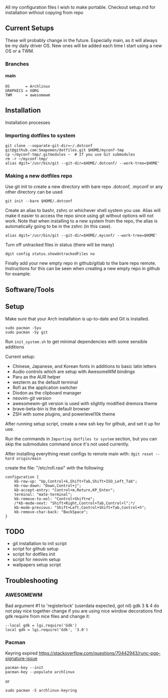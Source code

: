 All my configuration files I wish to make portable.
Checkout setup.md for installation without copying from repo

## Current Setups
These will probably change in the future.
Especially main, as it will always be my daily driver OS.
New ones will be added each time I start using a new OS or a TWM.


### Branches
#### main
```
OS       = Archlinux
GRAPHICS = XORG
TWM      = awesomewm
```


## Installation
Installation processes
### Importing dotfiles to system
```console
git clone --separate-git-dir=~/.dotconf git@github.com:Smapomon/dotfiles.git $HOME/myconf-tmp
cp ~/myconf-tmp/.gitmodules ~  # If you use Git submodules
rm -r ~/myconf-tmp/
alias dgit='/usr/bin/git --git-dir=$HOME/.dotconf/ --work-tree=$HOME'
```

### Making a new dotfiles repo
Use git init to create a new directory with bare repo
.dotconf, .myconf or any other directory can be used
```console
git init --bare $HOME/.dotconf
```

Create an alias to bashr, zshrc or whichever shell system you use.
Alias will make it easier to access the repo since using git without options will not work.
Note that when installing to a new system from the repo, the alias is automatically going to be in the zshrc (in this case).
```
alias dgit='/usr/bin/git --git-dir=$HOME/.myconf/ --work-tree=$HOME'
```

Turn off untracked files in status (there will be many)
```console
dgit config status.showUntrackedFiles no
```

Finally add your new empty repo in github/gitlab to the bare repo remote.
Instructions for this can be seen when creating a new empty repo in github for example.


## Software/Tools

## Setup
Make sure that your Arch installation is up-to-date and Git is installed.
```console
sudo pacman -Syu
sudo pacman -Sy git
```


Run `init_system.sh` to get minimal dependencies with some sensible additions


Current setup:
- Chinese, Japanese, and Korean fonts in additions to basic latin letters
- Audio controls which are setup with AwesomeWM bindings
- Paru as the AUR helper
- wezterm as the default terminal
- Rofi as the application switcher
- Diodon as the clipboard manager
- neovim-git version
- awesomewm-git version is used with slightly modified dremora theme
- brave-beta-bin is the default browser
- ZSH with some plugins, and powerlevel10k theme

After running setup script, create a new ssh key for github, and set it up for use.


Run the commands in `Importing dotfiles to system` section, but you can skip the submodules command since it's not used currently.


After installing everything reset configs to remote main with:
`dgit reset --hard origin/main`

create the file: "/etc/rofi.rasi" with the following:

```console
configuration {
    kb-row-up: "Up,Control+k,Shift+Tab,Shift+ISO_Left_Tab";
    kb-row-down: "Down,Control+j";
    kb-accept-entry: "Control+m,Return,KP_Enter";
    terminal: "mate-terminal";
    kb-remove-to-eol: "Control+Shift+e";
    /*kb-mode-next: "Shift+Right,Control+Tab,Control+l";*/
    kb-mode-previous: "Shift+Left,Control+Shift+Tab,Control+h";
    kb-remove-char-back: "BackSpace";
}
```


## TODO
- git installation to init script
- script for github setup
- script for dotfiles init
- script for neovim setup
- wallpapers setup script

## Troubleshooting

### AWESOMEWM
Bad argument #1 to 'registerlock' (userdata expected, got nil)
gdk 3 & 4 do not play nice together change if you are using nice window decorations find gdk require from nice files and change it:

```console
--local gdk = lgi.require('Gdk')
local gdk = lgi.require('Gdk', '3.0')
```

### Pacman
Keyring expired
https://stackoverflow.com/questions/70442943/runc-pgp-signature-issue


```console
pacman-key --init
pacman-key --populate archlinux
```

or

```console
sudo pacman -S archlinux-keyring
```

